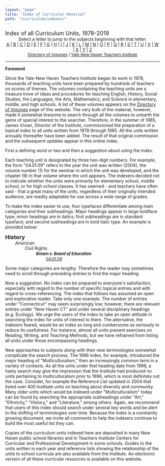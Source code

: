 ```yaml
---
layout: "page"
title: "Index of Curricular Material"
path: "/curriculum/indexes/"
---
```

<main>
<font size="+1">Index of all Curriculum Units, 1978-2019</font>
<center>Select a letter to jump to the subjects beginning with that letter:
<br/>
<a href="a.x.html">A</a> | <a href="b.x.html">B</a> |
<a href="c.x.html">C</a> | <a href="d.x.html">D</a> |
<a href="e.x.html">E</a> | <a href="f.x.html">F</a> |
<a href="g.x.html">G</a> | <a href="h.x.html">H</a> |
<a href="i.x.html">I</a> | <a href="j.x.html">J</a> |
<a href="k.x.html">K</a> | <a href="l.x.html">L</a> |
<a href="m.x.html">M</a> | <a href="n.x.html">N</a> |
<a href="o.x.html">O</a> | <a href="p.x.html">P</a> |
<a href="q.x.html">Q</a> | <a href="r.x.html">R</a> |
<a href="s.x.html">S</a> | <a href="t.x.html">T</a> |
<a href="u.x.html">U</a> | <a href="v.x.html">V</a> |
<a href="w.x.html">W</a> | <a href="x.x.html">X</a> |
<a href="y.x.html">Y</a> | <a href="z.x.html">Z</a><br/>
<font size="-1"><a href="/curriculum/units/">Directory of Volumes</a> |
<a href="/">Yale-New Haven Teachers Institute</a></font></center>
<hr/>
<p>
<b>Foreword</b>
</p><p>Since the Yale-New Haven Teachers Institute began its work in 1978, thousands of teaching units have been prepared by hundreds of 
teachers on scores of themes.  The volumes containing the teaching units are a treasure trove of 
ideas and procedures for teaching English, History, Social Studies, the Languages, the Arts, Mathematics, and Science in elementary, middle, and high schools.  A list of these volumes appears on the
<a href="/curriculum/units/">Directory of Volumes</a> page of this website.
The very bulk of the material, however, made it somewhat tiresome to search through all the volumes to unearth the gems of special 
interest to the searcher.  Therefore, in the summer of 1985, James Vivian, Director of the Institute, 
commissioned the preparation of a topical index to all units written from 1978 through 1985.  
All the units written annually thereafter have been added.  The result of that 
original commission and the subsequent updates appear in this online index. 
</p><p>First a defining word or two and then a suggestion about using the index. 
</p><p>Each teaching unit is designated by three two-digit numbers.  For example, the form "04.01.09" refers to the year the unit was written (2004), the volume number (1) for the seminar in which the unit was developed, and the chapter (9) in that volume where the unit appears. The indexers decided not to indicate whether the units were primarily for elementary school, middle school, or for high school classes. It has seemed - and teachers have often said - that a great many of the units, regardless of their originally intended audience, are readily adaptable for use across a wide range of grades. 
</p><p>To make the index easier to use, four typefaces differentiate among main categories and their subheadings. Major headings appear in large boldface type; minor headings are in italics; first subheadings are in standard typeface; and second subheadings are in bold italic type.  An example is provided below:
</p><p> 
<font size="+1"><b>History</b></font><br/>
<font color="#ffffff" style="visibility:hidden;">........</font><i>American</i><br/>
<font color="#ffffff" style="visibility:hidden;">................</font>Civil Rights<br/>
<font color="#ffffff" style="visibility:hidden;">........................</font>
<font size="-1"><b><i>Brown v. Board of Education</i></b></font><br/>
<font color="#ffffff" style="visibility:hidden;">................................</font>
<font size="-1"><a href="/curriculum/guides/2004/1/04.01.09.x.html">04.01.09</a></font><br/>
</p><p>Some major categories are lengthy.  Therefore the reader may sometimes need to scroll through preceding entries to find the major heading.
</p><p>Now a suggestion.  No index can be prepared to everyone's satisfaction, especially with regard to the number of specific topical entries and with regard to cross-referencing.  The index that follows has assumed an open and explorative reader. Take only one example. The number of entries under "Connecticut" may seem surprisingly low; however, there are relevant entries under "New Haven CT" and under several disciplinary headings (e.g. Ecology).  We urge the users of the index to take an open attitude in searching the index for units of interest to them. The alternative, the indexers feared, would be an index so long and cumbersome as seriously to reduce its usefulness. For instance, almost all units present exercises on Reading, Writing, and Teaching Methods, but we have refrained from listing all units under those encompassing headings.
</p><p>New approaches to subjects along with their new terminologies somewhat complicate the search process. The 1996 index, for example, introduced the major heading of "Multiculturalism," then an increasingly common term in a variety of contexts. As all the units under that heading date from 1996, a hasty search may give the impression that the Institute had produced no units pertaining to multiculturalism prior to 1996, which is most definitely not the case.  Consider, for example the Reference List updated in 2004 that listed over 400 Institute units on teaching about diversity and community.  Many older units which would be indexed under "Multiculturalism" today can be found by searching the appropriate subheadings under "Art," "Ethnicity," "History," and "Literature," among others. Again, we recommend that users of this index should search under several key words and be alert to the shifting of terminologies over time. Because the index is a constantly growing document, we invite all comments to help the indexers continue to build the most useful list they can. 
</p><p>Copies of the curriculum units indexed here are deposited in many New Haven public school libraries and in Teachers Institute Centers for Curricular and Professional Development in some schools. Guides to the units written in each year and reference lists showing the relationship of the units to school curricula are also available from the Institute. An electronic version of all these curricular resources is available on this website.
</p>
</main>